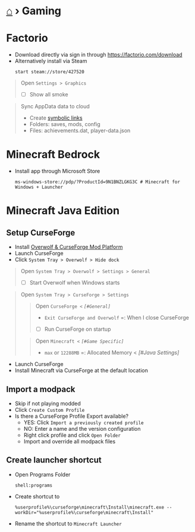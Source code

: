 # [⌂](README.md) › **Gaming**



# Factorio

- Download directly via sign in through https://factorio.com/download
- Alternatively install via Steam
    ```
    start steam://store/427520
    ```

> Open `Settings > Graphics`
> - [ ] Show all smoke

> Sync AppData data to cloud
> - Create [symbolic links](how-to-dos.md#symbolic-links)
> - Folders: saves, mods, config
> - Files: achievements.dat, player-data.json



# Minecraft Bedrock

- Install app through Microsoft Store
    ```
    ms-windows-store://pdp/?ProductId=9N1BNZLGKG3C # Minecraft for Windows + Launcher
    ```



# Minecraft Java Edition

## Setup CurseForge
- Install [Overwolf & CurseForge Mod Platform](https://download.curseforge.com/)
- Launch CurseForge
- Click `System Tray > Overwolf > Hide dock`
> Open `System Tray > Overwolf > Settings > General`
> - [ ] Start Overwolf when Windows starts

> Open `System Tray > CurseForge > Settings`
>> Open `CurseForge <` _`[#General]`_
>> - `Exit CurseForge and Overwolf` =: When I close CurseForge
>> - [ ] Run CurseForge on startup
>
>> Open `Minecraft <` _`[#Game Specific]`_
>> - `max` or `12288MB` =: Allocated Memory < _[#Java Settings]_

- Launch CurseForge
- Install Minecraft via CurseForge at the default location

## Import a modpack
- Skip if not playing modded
- Click `Create Custom Profile`
- Is there a CurseForge Profile Export available?
  - YES: Click `Import a previously created profile`
  - NO: Enter a name and the version configuration
  - Right click profile and click `Open Folder`
  - Import and override all modpack files

## Create launcher shortcut
- Open Programs Folder
    ```
    shell:programs
    ```
- Create shortcut to
    ```
    %userprofile%\curseforge\minecraft\Install\minecraft.exe --workDir="%userprofile%\curseforge\minecraft\Install"
    ```
- Rename the shortcut to `Minecraft Launcher`